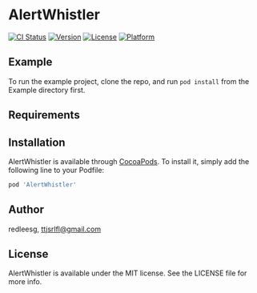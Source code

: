 # AlertWhistler

[![CI Status](https://img.shields.io/travis/redleesg/AlertWhistler.svg?style=flat)](https://travis-ci.org/redleesg/AlertWhistler)
[![Version](https://img.shields.io/cocoapods/v/AlertWhistler.svg?style=flat)](https://cocoapods.org/pods/AlertWhistler)
[![License](https://img.shields.io/cocoapods/l/AlertWhistler.svg?style=flat)](https://cocoapods.org/pods/AlertWhistler)
[![Platform](https://img.shields.io/cocoapods/p/AlertWhistler.svg?style=flat)](https://cocoapods.org/pods/AlertWhistler)

## Example

To run the example project, clone the repo, and run `pod install` from the Example directory first.

## Requirements

## Installation

AlertWhistler is available through [CocoaPods](https://cocoapods.org). To install
it, simply add the following line to your Podfile:

```ruby
pod 'AlertWhistler'
```

## Author

redleesg, ttjsrlfl@gmail.com

## License

AlertWhistler is available under the MIT license. See the LICENSE file for more info.

